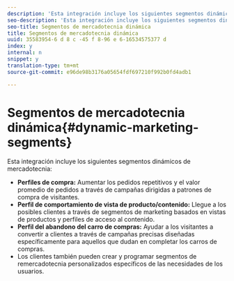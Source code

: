 ```yaml
---
description: 'Esta integración incluye los siguientes segmentos dinámicos de mercadotecnia '
seo-description: 'Esta integración incluye los siguientes segmentos dinámicos de mercadotecnia '
seo-title: Segmentos de mercadotecnia dinámica
title: Segmentos de mercadotecnia dinámica
uuid: 35583954-6 d 8 c -45 f 8-96 e 6-16534575377 d
index: y
internal: n
snippet: y
translation-type: tm+mt
source-git-commit: e96de98b3176a05654fdf697210f992b0fd4adb1

---
```



# Segmentos de mercadotecnia dinámica{#dynamic-marketing-segments}

Esta integración incluye los siguientes segmentos dinámicos de mercadotecnia:

* **Perfiles de compra:** Aumentar los pedidos repetitivos y el valor promedio de pedidos a través de campañas dirigidas a patrones de compra de visitantes.
* **Perfil de comportamiento de vista de producto/contenido:** Llegue a los posibles clientes a través de segmentos de marketing basados en vistas de productos y perfiles de acceso al contenido.
* **Perfil del abandono del carro de compras:** Ayudar a los visitantes a convertir a clientes a través de campañas precisas diseñadas específicamente para aquellos que dudan en completar los carros de compras.
* Los clientes también pueden crear y programar segmentos de remercadotecnia personalizados específicos de las necesidades de los usuarios.

